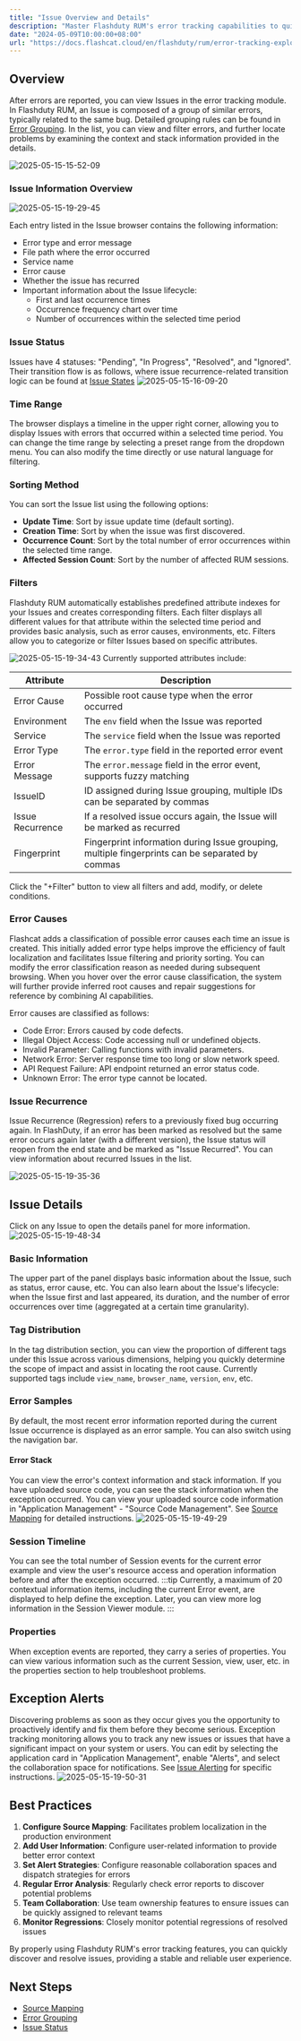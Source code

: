 ```yaml
---
title: "Issue Overview and Details"
description: "Master Flashduty RUM's error tracking capabilities to quickly discover and resolve website issues."
date: "2024-05-09T10:00:00+08:00"
url: "https://docs.flashcat.cloud/en/flashduty/rum/error-tracking-explorer?nav=01JCQ7A4N4WRWNXW8EWEHXCMF5"
---
```


## Overview

After errors are reported, you can view Issues in the error tracking module. In Flashduty RUM, an Issue is composed of a group of similar errors, typically related to the same bug. Detailed grouping rules can be found in [Error Grouping](https://docs.flashcat.cloud/en/flashduty/rum/error-grouping?nav=01JCQ7A4N4WRWNXW8EWEHXCMF5). In the list, you can view and filter errors, and further locate problems by examining the context and stack information provided in the details.

![2025-05-15-15-52-09](https://docs-cdn.flashcat.cloud/imges/png/7eaffcd3d631d03ffb553f8956ff94ac.png)

### Issue Information Overview

![2025-05-15-19-29-45](https://docs-cdn.flashcat.cloud/imges/png/5fb33aa6b0283515ca9f2427ae4aff27.png)

Each entry listed in the Issue browser contains the following information:

- Error type and error message
- File path where the error occurred
- Service name
- Error cause
- Whether the issue has recurred
- Important information about the Issue lifecycle:
  - First and last occurrence times
  - Occurrence frequency chart over time
  - Number of occurrences within the selected time period

### Issue Status

Issues have 4 statuses: "Pending", "In Progress", "Resolved", and "Ignored". Their transition flow is as follows, where issue recurrence-related transition logic can be found at [Issue States](https://docs.flashcat.cloud/zh/flashduty/rum/issue-state?nav=01JCQ7A4N4WRWNXW8EWEHXCMF5)
![2025-05-15-16-09-20](https://docs-cdn.flashcat.cloud/imges/png/d81cfab46793c24b044c8d87ef30402b.png)

### Time Range

The browser displays a timeline in the upper right corner, allowing you to display Issues with errors that occurred within a selected time period. You can change the time range by selecting a preset range from the dropdown menu. You can also modify the time directly or use natural language for filtering.

<!-- ![2025-05-15-19-33-18](https://docs-cdn.flashcat.cloud/imges/png/209a8a433ca5a2d5681865ff1e3c08f4.png) -->

### Sorting Method

You can sort the Issue list using the following options:

- **Update Time**: Sort by issue update time (default sorting).
- **Creation Time**: Sort by when the issue was first discovered.
- **Occurrence Count**: Sort by the total number of error occurrences within the selected time range.
- **Affected Session Count**: Sort by the number of affected RUM sessions.

### Filters

Flashduty RUM automatically establishes predefined attribute indexes for your Issues and creates corresponding filters. Each filter displays all different values for that attribute within the selected time period and provides basic analysis, such as error causes, environments, etc. Filters allow you to categorize or filter Issues based on specific attributes.

![2025-05-15-19-34-43](https://docs-cdn.flashcat.cloud/imges/png/718ff0527731fd89465a3a7e0fb7c7ea.png)
Currently supported attributes include:

| Attribute | Description |
| --------- | ----------- |
| Error Cause | Possible root cause type when the error occurred |
| Environment | The `env` field when the Issue was reported |
| Service | The `service` field when the Issue was reported |
| Error Type | The `error.type` field in the reported error event |
| Error Message | The `error.message` field in the error event, supports fuzzy matching |
| IssueID | ID assigned during Issue grouping, multiple IDs can be separated by commas |
| Issue Recurrence | If a resolved issue occurs again, the Issue will be marked as recurred |
| Fingerprint | Fingerprint information during Issue grouping, multiple fingerprints can be separated by commas |

Click the "+Filter" button to view all filters and add, modify, or delete conditions.

### Error Causes

Flashcat adds a classification of possible error causes each time an issue is created. This initially added error type helps improve the efficiency of fault localization and facilitates Issue filtering and priority sorting. You can modify the error classification reason as needed during subsequent browsing. When you hover over the error cause classification, the system will further provide inferred root causes and repair suggestions for reference by combining AI capabilities.

<!-- ![2025-05-15-19-36-04](https://docs-cdn.flashcat.cloud/imges/png/24c6db8dd8d125edf81b7fba3d8d2f6b.png) -->

Error causes are classified as follows:

- Code Error: Errors caused by code defects.
- Illegal Object Access: Code accessing null or undefined objects.
- Invalid Parameter: Calling functions with invalid parameters.
- Network Error: Server response time too long or slow network speed.
- API Request Failure: API endpoint returned an error status code.
- Unknown Error: The error type cannot be located.

### Issue Recurrence

Issue Recurrence (Regression) refers to a previously fixed bug occurring again. In FlashDuty, if an error has been marked as resolved but the same error occurs again later (with a different version), the Issue status will reopen from the end state and be marked as "Issue Recurred". You can view information about recurred Issues in the list.

![2025-05-15-19-35-36](https://docs-cdn.flashcat.cloud/imges/png/489e8b51c598fc2ef0a248508dd546d6.png)

## Issue Details

Click on any Issue to open the details panel for more information.
![2025-05-15-19-48-34](https://docs-cdn.flashcat.cloud/imges/png/964b9102aca07b4e68b569acf1d99891.png)

### Basic Information

The upper part of the panel displays basic information about the Issue, such as status, error cause, etc. You can also learn about the Issue's lifecycle: when the Issue first and last appeared, its duration, and the number of error occurrences over time (aggregated at a certain time granularity).

### Tag Distribution

In the tag distribution section, you can view the proportion of different tags under this Issue across various dimensions, helping you quickly determine the scope of impact and assist in locating the root cause. Currently supported tags include `view_name`, `browser_name`, `version`, `env`, etc.

### Error Samples

By default, the most recent error information reported during the current Issue occurrence is displayed as an error sample. You can also switch using the navigation bar.

#### Error Stack

You can view the error's context information and stack information. If you have uploaded source code, you can see the stack information when the exception occurred. You can view your uploaded source code information in "Application Management" - "Source Code Management". See [Source Mapping](https://docs.flashcat.cloud/en/flashduty/rum/sourcemap?nav=01JCQ7A4N4WRWNXW8EWEHXCMF5) for detailed instructions.
![2025-05-15-19-49-29](https://docs-cdn.flashcat.cloud/imges/png/551f3fdc7eef25ac2888f71db87b9f69.png)

### Session Timeline

You can see the total number of Session events for the current error example and view the user's resource access and operation information before and after the exception occurred.
:::tip
Currently, a maximum of 20 contextual information items, including the current Error event, are displayed to help define the exception. Later, you can view more log information in the Session Viewer module.
:::

### Properties

When exception events are reported, they carry a series of properties. You can view various information such as the current Session, view, user, etc. in the properties section to help troubleshoot problems.

## Exception Alerts

Discovering problems as soon as they occur gives you the opportunity to proactively identify and fix them before they become serious. Exception tracking monitoring allows you to track any new issues or issues that have a significant impact on your system or users. You can edit by selecting the application card in "Application Management", enable "Alerts", and select the collaboration space for notifications. See [Issue Alerting](https://docs.flashcat.cloud/en/flashduty/rum/issue-alerting?nav=01JCQ7A4N4WRWNXW8EWEHXCMF5) for specific instructions.
![2025-05-15-19-50-31](https://docs-cdn.flashcat.cloud/imges/png/eebe04d7a964b0dfaafd87daa9b6a345.png)

## Best Practices

1. **Configure Source Mapping**: Facilitates problem localization in the production environment
2. **Add User Information**: Configure user-related information to provide better error context
3. **Set Alert Strategies**: Configure reasonable collaboration spaces and dispatch strategies for errors
4. **Regular Error Analysis**: Regularly check error reports to discover potential problems
5. **Team Collaboration**: Use team ownership features to ensure issues can be quickly assigned to relevant teams
6. **Monitor Regressions**: Closely monitor potential regressions of resolved issues

By properly using Flashduty RUM's error tracking features, you can quickly discover and resolve issues, providing a stable and reliable user experience.

## Next Steps

- [Source Mapping](https://docs.flashcat.cloud/en/flashduty/rum/sourcemap?nav=01JCQ7A4N4WRWNXW8EWEHXCMF5)
- [Error Grouping](https://docs.flashcat.cloud/en/flashduty/rum/error-grouping?nav=01JCQ7A4N4WRWNXW8EWEHXCMF5)
- [Issue Status](https://docs.flashcat.cloud/en/flashduty/rum/issue-states?nav=01JCQ7A4N4WRWNXW8EWEHXCMF5) 